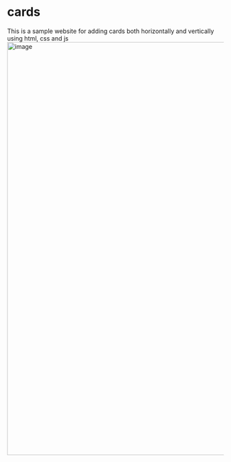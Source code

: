 # cards
This is a sample website for adding cards both horizontally and vertically using html, css and js
<img width="960" alt="image" src="https://user-images.githubusercontent.com/88343647/170859340-22dae92a-81f5-4966-98a5-385817bfd877.png">

